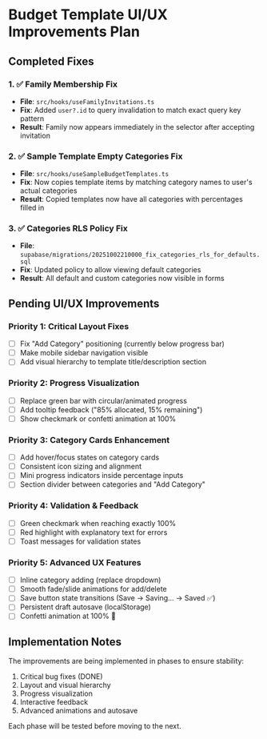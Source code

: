 # Budget Template UI/UX Improvements Plan

## Completed Fixes

### 1. ✅ Family Membership Fix
- **File**: `src/hooks/useFamilyInvitations.ts`
- **Fix**: Added `user?.id` to query invalidation to match exact query key pattern
- **Result**: Family now appears immediately in the selector after accepting invitation

### 2. ✅ Sample Template Empty Categories Fix  
- **File**: `src/hooks/useSampleBudgetTemplates.ts`
- **Fix**: Now copies template items by matching category names to user's actual categories
- **Result**: Copied templates now have all categories with percentages filled in

### 3. ✅ Categories RLS Policy Fix
- **File**: `supabase/migrations/20251002210000_fix_categories_rls_for_defaults.sql`
- **Fix**: Updated policy to allow viewing default categories
- **Result**: All default and custom categories now visible in forms

## Pending UI/UX Improvements

### Priority 1: Critical Layout Fixes
- [ ] Fix "Add Category" positioning (currently below progress bar)
- [ ] Make mobile sidebar navigation visible
- [ ] Add visual hierarchy to template title/description section

### Priority 2: Progress Visualization
- [ ] Replace green bar with circular/animated progress
- [ ] Add tooltip feedback ("85% allocated, 15% remaining")
- [ ] Show checkmark or confetti animation at 100%

### Priority 3: Category Cards Enhancement
- [ ] Add hover/focus states on category cards
- [ ] Consistent icon sizing and alignment
- [ ] Mini progress indicators inside percentage inputs
- [ ] Section divider between categories and "Add Category"

### Priority 4: Validation & Feedback
- [ ] Green checkmark when reaching exactly 100%
- [ ] Red highlight with explanatory text for errors
- [ ] Toast messages for validation states

### Priority 5: Advanced UX Features
- [ ] Inline category adding (replace dropdown)
- [ ] Smooth fade/slide animations for add/delete
- [ ] Save button state transitions (Save → Saving... → Saved ✅)
- [ ] Persistent draft autosave (localStorage)
- [ ] Confetti animation at 100% 🎉

## Implementation Notes

The improvements are being implemented in phases to ensure stability:
1. Critical bug fixes (DONE)
2. Layout and visual hierarchy
3. Progress visualization
4. Interactive feedback
5. Advanced animations and autosave

Each phase will be tested before moving to the next.
